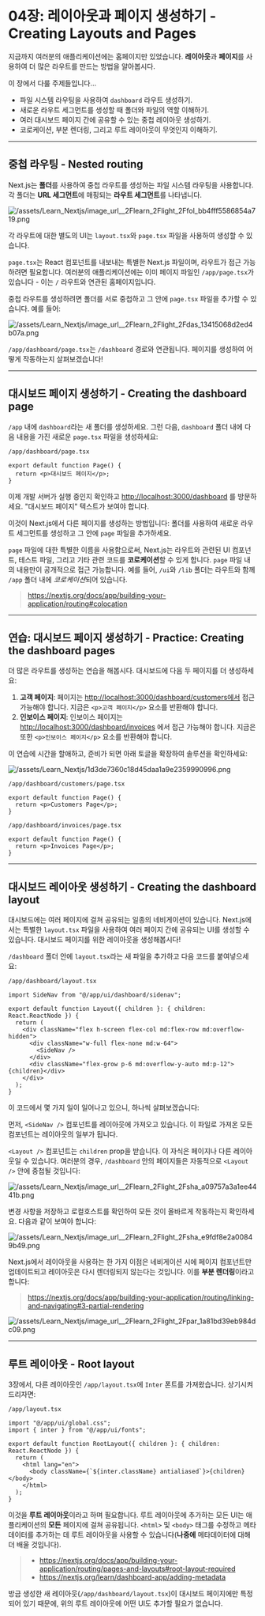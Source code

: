 # 04장: 레이아웃과 페이지 생성하기 - Creating Layouts and Pages

지금까지 여러분의 애플리케이션에는 홈페이지만 있었습니다. **레이아웃**과 **페이지**를 사용하여 더 많은 라우트를 만드는 방법을 알아봅시다.

이 장에서 다룰 주제들입니다...

- 파일 시스템 라우팅을 사용하여 `dashboard` 라우트 생성하기.
- 새로운 라우트 세그먼트를 생성할 때 폴더와 파일의 역할 이해하기.
- 여러 대시보드 페이지 간에 공유할 수 있는 중첩 레이아웃 생성하기.
- 코로케이션, 부분 렌더링, 그리고 루트 레이아웃이 무엇인지 이해하기.

---

## 중첩 라우팅 - Nested routing

Next.js는 **폴더**를 사용하여 중첩 라우트를 생성하는 파일 시스템 라우팅을 사용합니다. 각 폴더는 **URL 세그먼트**에 매핑되는 **라우트 세그먼트**를 나타냅니다.

![/assets/Learn_Nextjs/image_url__2Flearn_2Flight_2Ffol_bb4fff5586854a719.png](/assets/Learn_Nextjs/image_url__2Flearn_2Flight_2Ffol_bb4fff5586854a719.png)

각 라우트에 대한 별도의 UI는 `layout.tsx`와 `page.tsx` 파일을 사용하여 생성할 수 있습니다.

`page.tsx`는 React 컴포넌트를 내보내는 특별한 Next.js 파일이며, 라우트가 접근 가능하려면 필요합니다. 여러분의 애플리케이션에는 이미 페이지 파일인 `/app/page.tsx`가 있습니다 - 이는 `/` 라우트와 연관된 홈페이지입니다.

중첩 라우트를 생성하려면 폴더를 서로 중첩하고 그 안에 `page.tsx` 파일을 추가할 수 있습니다. 예를 들어:

![/assets/Learn_Nextjs/image_url__2Flearn_2Flight_2Fdas_13415068d2ed4b07a.png](/assets/Learn_Nextjs/image_url__2Flearn_2Flight_2Fdas_13415068d2ed4b07a.png)

`/app/dashboard/page.tsx`는 `/dashboard` 경로와 연관됩니다. 페이지를 생성하여 어떻게 작동하는지 살펴보겠습니다!

---

## 대시보드 페이지 생성하기 - Creating the dashboard page

`/app` 내에 `dashboard`라는 새 폴더를 생성하세요. 그런 다음, `dashboard` 폴더 내에 다음 내용을 가진 새로운 `page.tsx` 파일을 생성하세요:

`/app/dashboard/page.tsx`

```tsx
export default function Page() {
  return <p>대시보드 페이지</p>;
}
```

이제 개발 서버가 실행 중인지 확인하고 <http://localhost:3000/dashboard> 를 방문하세요. "대시보드 페이지" 텍스트가 보여야 합니다.

이것이 Next.js에서 다른 페이지를 생성하는 방법입니다: 폴더를 사용하여 새로운 라우트 세그먼트를 생성하고 그 안에 `page` 파일을 추가하세요.

`page` 파일에 대한 특별한 이름을 사용함으로써, Next.js는 라우트와 관련된 UI 컴포넌트, 테스트 파일, 그리고 기타 관련 코드를 **코로케이션**할 수 있게 합니다. `page` 파일 내의 내용만이 공개적으로 접근 가능합니다. 예를 들어, `/ui`와 `/lib` 폴더는 라우트와 함께 `/app` 폴더 내에 *코로케이션*되어 있습니다.

> <https://nextjs.org/docs/app/building-your-application/routing#colocation>

---

## 연습: 대시보드 페이지 생성하기 - Practice: Creating the dashboard pages

더 많은 라우트를 생성하는 연습을 해봅시다. 대시보드에 다음 두 페이지를 더 생성하세요:

1. **고객 페이지**: 페이지는 <http://localhost:3000/dashboard/customers에서> 접근 가능해야 합니다. 지금은 `<p>고객 페이지</p>` 요소를 반환해야 합니다.
2. **인보이스 페이지**: 인보이스 페이지는 <http://localhost:3000/dashboard/invoices> 에서 접근 가능해야 합니다. 지금은 또한 `<p>인보이스 페이지</p>` 요소를 반환해야 합니다.

이 연습에 시간을 할애하고, 준비가 되면 아래 토글을 확장하여 솔루션을 확인하세요:

![/assets/Learn_Nextjs/1d3de7360c18d45daa1a9e2359990996.png](/assets/Learn_Nextjs/1d3de7360c18d45daa1a9e2359990996.png)

`/app/dashboard/customers/page.tsx`

```tsx
export default function Page() {
  return <p>Customers Page</p>;
}
```

`/app/dashboard/invoices/page.tsx`

```tsx
export default function Page() {
  return <p>Invoices Page</p>;
}
```

---

## 대시보드 레이아웃 생성하기 - Creating the dashboard layout

대시보드에는 여러 페이지에 걸쳐 공유되는 일종의 네비게이션이 있습니다. Next.js에서는 특별한 `layout.tsx` 파일을 사용하여 여러 페이지 간에 공유되는 UI를 생성할 수 있습니다. 대시보드 페이지를 위한 레이아웃을 생성해봅시다!

`/dashboard` 폴더 안에 `layout.tsx`라는 새 파일을 추가하고 다음 코드를 붙여넣으세요:

`/app/dashboard/layout.tsx`

```tsx
import SideNav from "@/app/ui/dashboard/sidenav";

export default function Layout({ children }: { children: React.ReactNode }) {
  return (
    <div className="flex h-screen flex-col md:flex-row md:overflow-hidden">
      <div className="w-full flex-none md:w-64">
        <SideNav />
      </div>
      <div className="flex-grow p-6 md:overflow-y-auto md:p-12">{children}</div>
    </div>
  );
}
```

이 코드에서 몇 가지 일이 일어나고 있으니, 하나씩 살펴보겠습니다:

먼저, `<SideNav />` 컴포넌트를 레이아웃에 가져오고 있습니다. 이 파일로 가져온 모든 컴포넌트는 레이아웃의 일부가 됩니다.

`<Layout />` 컴포넌트는 `children` prop을 받습니다. 이 자식은 페이지나 다른 레이아웃일 수 있습니다. 여러분의 경우, `/dashboard` 안의 페이지들은 자동적으로 `<Layout />` 안에 중첩될 것입니다:

![/assets/Learn_Nextjs/image_url__2Flearn_2Flight_2Fsha_a09757a3a1ee4441b.png](/assets/Learn_Nextjs/image_url__2Flearn_2Flight_2Fsha_a09757a3a1ee4441b.png)

변경 사항을 저장하고 로컬호스트를 확인하여 모든 것이 올바르게 작동하는지 확인하세요. 다음과 같이 보여야 합니다:

![/assets/Learn_Nextjs/image_url__2Flearn_2Flight_2Fsha_e9fdf8e2a00849b49.png](/assets/Learn_Nextjs/image_url__2Flearn_2Flight_2Fsha_e9fdf8e2a00849b49.png)

Next.js에서 레이아웃을 사용하는 한 가지 이점은 네비게이션 시에 페이지 컴포넌트만 업데이트되고 레이아웃은 다시 렌더링되지 않는다는 것입니다. 이를 **부분 렌더링**이라고 합니다:

> <https://nextjs.org/docs/app/building-your-application/routing/linking-and-navigating#3-partial-rendering>

![/assets/Learn_Nextjs/image_url__2Flearn_2Flight_2Fpar_1a81bd39eb984dc09.png](/assets/Learn_Nextjs/image_url__2Flearn_2Flight_2Fpar_1a81bd39eb984dc09.png)

---

## 루트 레이아웃 - Root layout

3장에서, 다른 레이아웃인 `/app/layout.tsx`에 `Inter` 폰트를 가져왔습니다. 상기시켜 드리자면:

`/app/layout.tsx`

```tsx
import "@/app/ui/global.css";
import { inter } from "@/app/ui/fonts";

export default function RootLayout({ children }: { children: React.ReactNode }) {
  return (
    <html lang="en">
      <body className={`${inter.className} antialiased`}>{children}</body>
    </html>
  );
}
```

이것을 **루트 레이아웃**이라고 하며 필요합니다. 루트 레이아웃에 추가하는 모든 UI는 애플리케이션의 **모든** 페이지에 걸쳐 공유됩니다. `<html>` 및 `<body>` 태그를 수정하고 메타데이터를 추가하는 데 루트 레이아웃을 사용할 수 있습니다(**나중에** 메타데이터에 대해 더 배울 것입니다).

> - <https://nextjs.org/docs/app/building-your-application/routing/pages-and-layouts#root-layout-required>
> - <https://nextjs.org/learn/dashboard-app/adding-metadata>

방금 생성한 새 레이아웃(`/app/dashboard/layout.tsx`)이 대시보드 페이지에만 특정되어 있기 때문에, 위의 루트 레이아웃에 어떤 UI도 추가할 필요가 없습니다.
